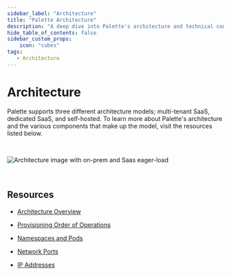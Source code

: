 ```yaml
---
sidebar_label: "Architecture"
title: "Palette Architecture"
description: "A deep dive into Palette's architecture and technical concepts"
hide_table_of_contents: false
sidebar_custom_props: 
    icon: "cubes"
tags: 
   - Architecture
---
```



# Architecture


Palette supports three different architecture models; multi-tenant SaaS, dedicated SaaS, and self-hosted. To learn more about Palette's architecture and the various components that make up the model, visit the resources listed below.

<br />

![Architecture image with on-prem and Saas  eager-load](/docs_architecture-overview_components-overview.png)

<br />

## Resources

- [Architecture Overview](/architecture/architecture-overview/)


- [Provisioning Order of Operations](/architecture/orchestration-spectrocloud)


- [Namespaces and Pods](/architecture/palette-namespaces-podes)


- [Network Ports](/architecture/networking-ports)


- [IP Addresses](/architecture/palette-public-ips)

